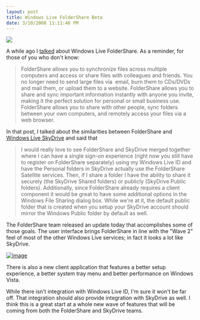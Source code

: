 ```yaml
---
layout: post
title: Windows Live FolderShare Beta
date: 3/10/2008 11:11:46 PM
---
```


![](http://www.liveside.net/Images/logos/foldershare%20beta%20logo.png)

A while ago I [talked](http://geekswithblogs.net/sdorman/archive/2007/11/21/Windows-Live-FolderShare.aspx) about Windows Live FolderShare. As a reminder, for those of you who don't know: 

> FolderShare allows you to synchronize files across multiple computers and access or share files with colleagues and friends. You no longer need to send large files via  email, burn them to CDs/DVDs and mail them, or upload them to a website. FolderShare allows you to share and sync important information instantly with anyone you invite, making it the perfect solution for personal or small business use. FolderShare allows you to share with other people, sync folders between your own computers, and remotely access your files via a web browser.

In that post, I talked about the similarities between FolderShare and [Windows Live SkyDrive](http://skydrive.live.com/) and said that 

> I would really love to see FolderShare and SkyDrive merged together where I can have a single sign-on experience (right now you still have to register on FolderShare separately) using my Windows Live ID and have the Personal folders in SkyDrive actually use the FolderShare Satellite services. Then, if I share a folder I have the ability to share it securely (the SkyDrive Shared folders) or publicly (SkyDrive Public folders). Additionally, since FolderShare already requires a client component it would be great to have some additional options in the Windows File Sharing dialog box. While we're at it, the default public folder that is created when you setup your SkyDrive account should mirror the Windows Public folder by default as well.

The FolderShare team released an update today that accomplishes some of those goals. The user interface brings FolderShare in line with the "Wave 2" feel of most of the other Windows Live services; in fact it looks a lot like SkyDrive.

[![image](http://gwb.blob.core.windows.net/sdorman/WindowsLiveWriter/WindowsLiveFolderShareBeta_14243/image_thumb.png)](http://gwb.blob.core.windows.net/sdorman/WindowsLiveWriter/WindowsLiveFolderShareBeta_14243/image_2.png) 

There is also a new client application that features a better setup experience, a better system tray menu and better performance on Windows Vista.

While there isn't integration with Windows Live ID, I'm sure it won't be far off. That integration should also provide integration with SkyDrive as well. I think this is a great start at a whole new wave of features that will be coming from both the FolderShare and SkyDrive teams.
